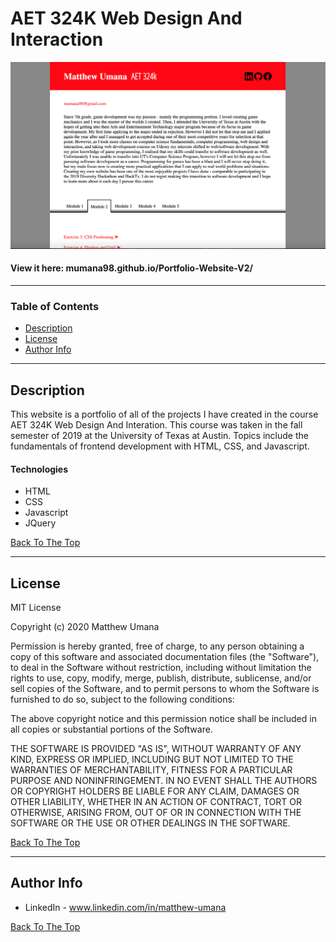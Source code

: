 # AET 324K Web Design And Interaction

![Project Image](./misc/Website_img.png)
#### View it here: mumana98.github.io/Portfolio-Website-V2/
---

### Table of Contents

- [Description](#description)
- [License](#license)
- [Author Info](#author-info)

---

## Description

This website is a portfolio of all of the projects I have created in the course AET 324K Web Design And Interation. This course was taken in the fall semester of 2019 at the University of Texas at Austin. Topics include the fundamentals of frontend development with HTML, CSS, and Javascript.

#### Technologies

- HTML
- CSS
- Javascript
- JQuery

[Back To The Top](#AET-324K-Web-Design-And-Interaction)

---

## License

MIT License

Copyright (c) 2020 Matthew Umana

Permission is hereby granted, free of charge, to any person obtaining a copy
of this software and associated documentation files (the "Software"), to deal
in the Software without restriction, including without limitation the rights
to use, copy, modify, merge, publish, distribute, sublicense, and/or sell
copies of the Software, and to permit persons to whom the Software is
furnished to do so, subject to the following conditions:

The above copyright notice and this permission notice shall be included in all
copies or substantial portions of the Software.

THE SOFTWARE IS PROVIDED "AS IS", WITHOUT WARRANTY OF ANY KIND, EXPRESS OR
IMPLIED, INCLUDING BUT NOT LIMITED TO THE WARRANTIES OF MERCHANTABILITY,
FITNESS FOR A PARTICULAR PURPOSE AND NONINFRINGEMENT. IN NO EVENT SHALL THE
AUTHORS OR COPYRIGHT HOLDERS BE LIABLE FOR ANY CLAIM, DAMAGES OR OTHER
LIABILITY, WHETHER IN AN ACTION OF CONTRACT, TORT OR OTHERWISE, ARISING FROM,
OUT OF OR IN CONNECTION WITH THE SOFTWARE OR THE USE OR OTHER DEALINGS IN THE
SOFTWARE.

[Back To The Top](#AET-324K-Web-Design-And-Interaction)

---

## Author Info

- LinkedIn - www.linkedin.com/in/matthew-umana

[Back To The Top](#AET-324K-Web-Design-And-Interaction)
